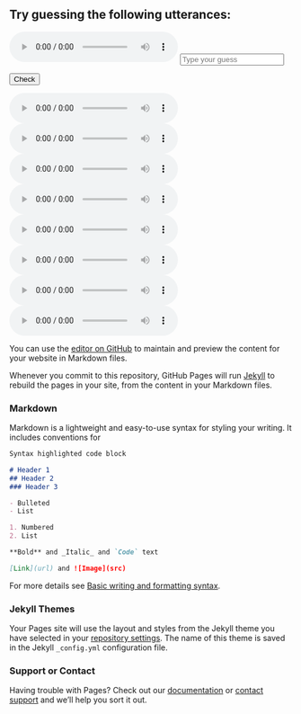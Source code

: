 ## Try guessing the following utterances:

<audio controls>
  <source src="https://github.com/sqrk/GITEX/blob/main/advice.wav?raw=true">
</audio>

<input placeholder = "Type your guess"  id = "advice" />

<button onclick="onButtonClick('advice')">Check</button>

<audio controls>
  <source src="https://github.com/sqrk/GITEX/blob/main/adapt.wav?raw=true">
</audio>

<audio controls>
  <source src="https://github.com/sqrk/GITEX/blob/main/control.wav?raw=true">
</audio>

<audio controls>
  <source src="https://github.com/sqrk/GITEX/blob/main/legislature.wav?raw=true">
</audio>

<audio controls>
  <source src="https://github.com/sqrk/GITEX/blob/main/multiflora.wav?raw=true">
</audio>

<audio controls>
  <source src="https://github.com/sqrk/GITEX/blob/main/other.wav?raw=true">
</audio>

<audio controls>
  <source src="https://github.com/sqrk/GITEX/blob/main/psychological.wav?raw=true">
</audio>

<audio controls>
  <source src="https://github.com/sqrk/GITEX/blob/main/six.wav?raw=true">
</audio>

<audio controls>
  <source src="https://github.com/sqrk/GITEX/blob/main/tango.wav?raw=true">
</audio>

You can use the [editor on GitHub](https://github.com/sqrk/Content-Accent-Disentanglement/edit/gh-pages/index.md) to maintain and preview the content for your website in Markdown files.

Whenever you commit to this repository, GitHub Pages will run [Jekyll](https://jekyllrb.com/) to rebuild the pages in your site, from the content in your Markdown files.

### Markdown

Markdown is a lightweight and easy-to-use syntax for styling your writing. It includes conventions for

```markdown
Syntax highlighted code block

# Header 1
## Header 2
### Header 3

- Bulleted
- List

1. Numbered
2. List

**Bold** and _Italic_ and `Code` text

[Link](url) and ![Image](src)
```

For more details see [Basic writing and formatting syntax](https://docs.github.com/en/github/writing-on-github/getting-started-with-writing-and-formatting-on-github/basic-writing-and-formatting-syntax).

### Jekyll Themes

Your Pages site will use the layout and styles from the Jekyll theme you have selected in your [repository settings](https://github.com/sqrk/Content-Accent-Disentanglement/settings/pages). The name of this theme is saved in the Jekyll `_config.yml` configuration file.

### Support or Contact

Having trouble with Pages? Check out our [documentation](https://docs.github.com/categories/github-pages-basics/) or [contact support](https://support.github.com/contact) and we’ll help you sort it out.

<script>
  function onButtonClick(word) {
    var input=document.getElementById(word).value; 
    if input.equals(word) {
      alert('true', word);
    } else {
      alert(word)
    }
  }
  return pass.equals(password);
</script>
